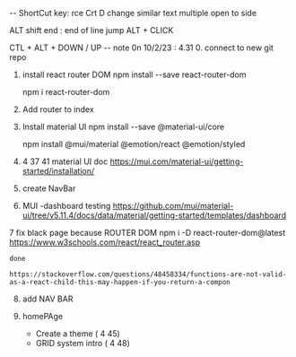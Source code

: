 -- ShortCut key: rce 
Crt D change similar text multiple
open to side

ALT shift end : end of line jump
ALT + CLICK

CTL + ALT + DOWN / UP
-- note 0n 10/2/23 : 4.31
0. connect to new git repo
1. install react router DOM 
    npm install --save react-router-dom

    npm i react-router-dom

2. Add router to index

3. Install material UI
    npm install --save @material-ui/core

    npm install @mui/material @emotion/react @emotion/styled



4. 4 37 41 material UI doc
    https://mui.com/material-ui/getting-started/installation/
5. create NavBar


6. MUI -dashboard testing
    https://github.com/mui/material-ui/tree/v5.11.4/docs/data/material/getting-started/templates/dashboard

7 fix black page because ROUTER DOM
    npm i -D react-router-dom@latest
    https://www.w3schools.com/react/react_router.asp

    done

    https://stackoverflow.com/questions/48458334/functions-are-not-valid-as-a-react-child-this-may-happen-if-you-return-a-compon
      

8. add NAV BAR

9. homePAge
    - Create a theme ( 4 45)
    - GRID system intro ( 4 48)
